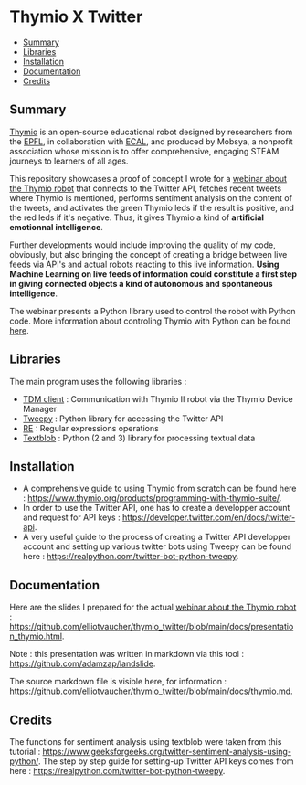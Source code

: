 # Thymio X Twitter

- [Summary](#summary)
- [Libraries](#libraries)
- [Installation](#installation)
- [Documentation](#documentation)
- [Credits](#credits)

## Summary 

[Thymio](https://www.thymio.org/) is an open-source educational robot designed by researchers from the [EPFL](https://www.epfl.ch/en/), in collaboration with [ECAL](https://www.ecal.ch/fr/100/homepage), and produced by Mobsya, a nonprofit association whose mission is to offer comprehensive, engaging STEAM journeys to learners of all ages.

This repository showcases a proof of concept I wrote for a [webinar about the Thymio robot](https://www.thymio.org/fr/webinar_post/) that connects to the Twitter API, fetches recent tweets where Thymio is mentioned, performs sentiment analysis on the content of the tweets, and activates the green Thymio leds if the result is positive, and the red leds if it's negative. Thus, it gives Thymio a kind of **artificial emotionnal intelligence**. 

Further developments would include improving the quality of my code, obviously, but also bringing the concept of creating a bridge between live feeds via API's and actual robots reacting to this live information. **Using Machine Learning on live feeds of information could constitute a first step in giving connected objects a kind of autonomous and spontaneous intelligence**. 

The webinar presents a Python library used to control the robot with Python code. More information about controling Thymio with Python can be found [here](https://www.robot-advance.com/EN/actualite-python-with-thymio-complete-guide-228.htm). 

## Libraries

The main program uses the following libraries : 

- [TDM client](https://pypi.org/project/tdmclient/) : Communication with Thymio II robot via the Thymio Device Manager
- [Tweepy](https://www.tweepy.org/) : Python library for accessing the Twitter API
- [RE](https://docs.python.org/3/library/re.html) : Regular expressions operations
- [Textblob](https://textblob.readthedocs.io/en/dev/) : Python (2 and 3) library for processing textual data

## Installation

- A comprehensive guide to using Thymio from scratch can be found here : https://www.thymio.org/products/programming-with-thymio-suite/. 
- In order to use the Twitter API, one has to create a developper account and request for API keys : https://developer.twitter.com/en/docs/twitter-api.
- A very useful guide to the process of creating a Twitter API developper account and setting up various twitter bots using Tweepy can be found here : https://realpython.com/twitter-bot-python-tweepy. 

## Documentation

Here are the slides I prepared for the actual [webinar about the Thymio robot](https://www.thymio.org/fr/webinar_post/) : https://github.com/elliotvaucher/thymio_twitter/blob/main/docs/presentation_thymio.html.

Note : this presentation was written in markdown via this tool : https://github.com/adamzap/landslide. 

The source markdown file is visible here, for information : https://github.com/elliotvaucher/thymio_twitter/blob/main/docs/thymio.md.

## Credits 

The functions for sentiment analysis using textblob were taken from this tutorial : https://www.geeksforgeeks.org/twitter-sentiment-analysis-using-python/. 
The step by step guide for setting-up Twitter API keys comes from here : https://realpython.com/twitter-bot-python-tweepy.
